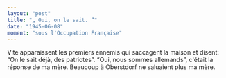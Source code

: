 ```yaml
---
layout: "post"
title: "„ Oui, on le sait. ”"
date: "1945-06-08"
moment: "sous l'Occupation Française"
---
```


Vite apparaissent les premiers ennemis qui saccagent la maison et disent: “On le sait déjà, des patriotes”. “Oui, nous sommes allemands”, c'était la réponse de ma mère. Beaucoup à Oberstdorf ne saluaient plus ma mère.


<div class="histoire"></div>

<div class="commentaire"></div>